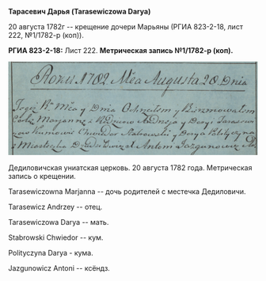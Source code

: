 **Тарасевич Дарья (Tarasewiczowa Darya)**

20 августа 1782г -- крещение дочери Марьяны (РГИА 823-2-18, лист 222,
№1/1782-р (коп)).

**РГИА 823-2-18:** Лист 222. **Метрическая запись №1/1782-р (коп).**

![](./media/f26477d19d84c8c677be7174f595541281ef8721.png)

Дедиловичская униатская церковь. 20 августа 1782 года. Метрическая
запись о крещении.

Tarasewiczowna Marjanna -- дочь родителей с местечка Дедиловичи.

Tarasewicz Andrzey -- отец.

Tarasewiczowa Darya -- мать.

Stabrowski Chwiedor -- кум.

Polityczyna Darya - кума.

Jazgunowicz Antoni -- ксёндз.
